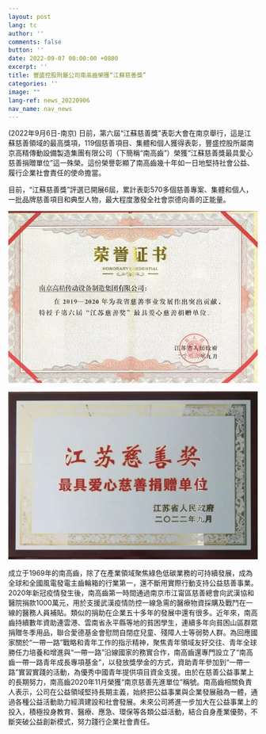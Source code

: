 ```yaml
---
layout: post
lang: tc
author: ''
comments: false
button: ''
date: 2022-09-07 00:00:00 +0800
excerpt: ''
title: 豐盛控股附屬公司南高齒榮獲“江蘇慈善獎”
categories: ''
image: ""
lang-ref: news_20220906
nav_name: nav_news
---
```

(2022年9月6日-南京) 日前，第六屆“江蘇慈善獎”表彰大會在南京舉行，這是江蘇慈善領域的最高獎項，119個慈善項目、集體和個人獲得表彰，豐盛控股所屬南京高精傳動設備製造集團有限公司（下簡稱“南高齒”）榮獲“江蘇慈善獎最具愛心慈善捐贈單位”這一殊榮。這份榮譽彰顯了南高齒幾十年如一日地堅持社會公益、履行企業社會責任的使命擔當。

目前，“江蘇慈善獎”評選已開展6屆，累計表彰570多個慈善專案、集體和個人，一批品牌慈善項目和典型人物，最大程度激發全社會崇德向善的正能量。

![](/files/forestry_uploads/20220906-783x539.png)

![](/files/forestry_uploads/20220906-1059x712.png)

成立于1969年的南高齒，除了在產業領域聚焦綠色低碳業務的可持續發展，成為全球和全國風電發電主齒輪箱的行業第一，還不斷用實際行動支持公益慈善事業。2020年新冠疫情發生後，南高齒第一時間通過南京市江甯區慈善總會向武漢協和醫院捐款1000萬元，用於支援武漢疫情防控一線急需的醫療物資採購及戰鬥在一線的醫務人員補貼。類似的捐助在企業五十多年的發展中還有很多。近年來，南高齒持續數年資助連雲港、雲南省永平縣等地的貧困學生，連續多年向貧困山區群眾捐贈冬季用品，聯合愛德基金會慰問自閉症兒童、殘障人士等弱勢人群。為回應國家關於“一帶一路”戰略和青年工作的指示精神，聚焦青年領域友好交往、青年全球勝任力培養和增進與“一帶一路”沿線國家的務實合作，南高齒還專門設立了“南高齒一帶一路青年成長專項基金”，以發放獎學金的方式，資助青年參加到“一帶一路”實習實踐的活動，為優秀中國青年提供項目資金支援。由於在慈善公益事業上的長期努力，南高齒2020年11月榮獲“南京慈善先進單位”稱號。南高齒相關負責人表示，公司在公益領域堅持長期主義，始終把公益事業與企業發展融為一體，通過各種公益活動助力經濟建設和社會發展。未來公司將進一步加大在公益事業上的投入，積極投身教育、醫療、應急、環保等各類公益活動，結合自身產業優勢，不斷突破公益創新模式，努力踐行企業社會責任。